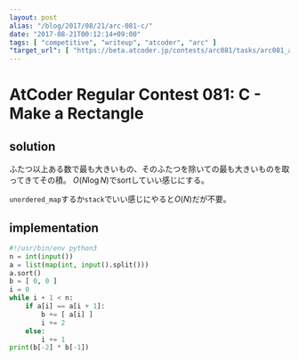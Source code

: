 ```yaml
---
layout: post
alias: "/blog/2017/08/21/arc-081-c/"
date: "2017-08-21T00:12:14+09:00"
tags: [ "competitive", "writeup", "atcoder", "arc" ]
"target_url": [ "https://beta.atcoder.jp/contests/arc081/tasks/arc081_a" ]
---
```


# AtCoder Regular Contest 081: C - Make a Rectangle

## solution

ふたつ以上ある数で最も大きいもの、そのふたつを除いての最も大きいものを取ってきてその積。
$O(N \log N)$でsortしていい感じにする。

`unordered_map`するか`stack`でいい感じにやると$O(N)$だが不要。

## implementation

``` python
#!/usr/bin/env python3
n = int(input())
a = list(map(int, input().split()))
a.sort()
b = [ 0, 0 ]
i = 0
while i + 1 < n:
    if a[i] == a[i + 1]:
        b += [ a[i] ]
        i += 2
    else:
        i += 1
print(b[-2] * b[-1])
```
